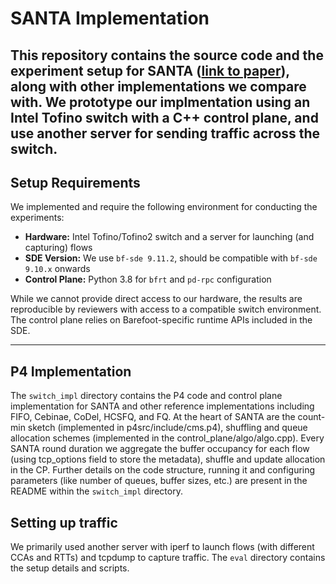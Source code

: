 
# SANTA Implementation

This repository contains the source code and the experiment setup for SANTA ([link to paper](https://github.com/NUS-SNL/santa-nsdi-ae/blob/main/nsdi26spring-paper101.pdf)), along with other implementations we compare with.
We prototype our implmentation using an Intel Tofino switch with a C++ control plane, and use another server for sending traffic across the switch.
---

## Setup Requirements

We implemented and require the following environment for conducting the experiments:

* **Hardware:** Intel Tofino/Tofino2 switch and a server for launching (and capturing) flows
* **SDE Version:** We use `bf-sde 9.11.2`, should be compatible with `bf-sde 9.10.x` onwards
* **Control Plane:** Python 3.8 for `bfrt` and `pd-rpc` configuration 

While we cannot provide direct access to our hardware, the results are reproducible by reviewers with access to a compatible switch environment. The control plane relies on Barefoot-specific runtime APIs included in the SDE.

---

## P4 Implementation
The `switch_impl` directory contains the P4 code and control plane implementation for SANTA and other reference implementations including FIFO, Cebinae, CoDel, HCSFQ, and FQ. At the heart of SANTA are the count-min sketch (implemented in p4src/include/cms.p4), shuffling and queue allocation schemes (implemented in the control_plane/algo/algo.cpp). Every SANTA round duration we aggregate the buffer occupancy for each flow (using tcp_options field to store the metadata), shuffle and update allocation in the CP. Further details on the code structure, running it and configuring parameters (like number of queues, buffer sizes, etc.) are present in the README within the `switch_impl` directory.


## Setting up traffic
We primarily used another server with iperf to launch flows (with different CCAs and RTTs) and tcpdump to capture traffic. The `eval` directory contains the setup details and scripts. 
